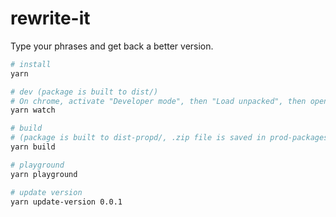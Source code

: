 # rewrite-it

Type your phrases and get back a better version.

```bash
# install
yarn

# dev (package is built to dist/)
# On chrome, activate "Developer mode", then "Load unpacked", then open dist/ folder
yarn watch

# build
# (package is built to dist-propd/, .zip file is saved in prod-packages/)
yarn build

# playground
yarn playground

# update version
yarn update-version 0.0.1
```
